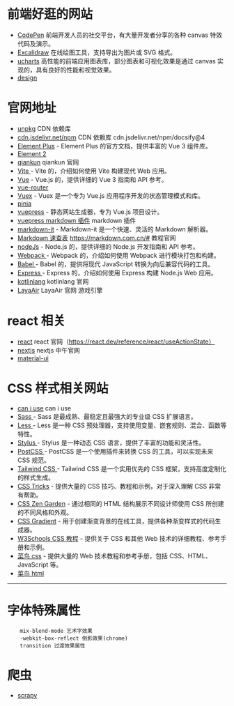 # 前端好逛的网站
- [CodePen](https://codepen.io/) 前端开发人员的社交平台，有大量开发者分享的各种 canvas 特效代码及演示。
- [Excalidraw](https://excalidraw.com/)  在线绘图工具，支持导出为图片或 SVG 格式。
- [ucharts](https://www.ucharts.cn/) 高性能的前端应用图表库，部分图表和可视化效果是通过 canvas 实现的，具有良好的性能和视觉效果。
- [design](https://design.dev/)


# 官网地址
- [unpkg](https://unpkg.com/) CDN 依赖库
- [cdn.jsdelivr.net/npm](https://cdn.jsdelivr.net/npm) CDN 依赖库 cdn.jsdelivr.net/npm/docsify@4
- [Element Plus](https://element-plus.org/) - Element Plus 的官方文档，提供丰富的 Vue 3 组件库。
- [Element 2](https://element.eleme.io/#/zh-CN)
- [qiankun](https://qiankun.umijs.org/zh) qiankun 官网
- [Vite ](https://cn.vite.dev/config/) - Vite 的，介绍如何使用 Vite 构建现代 Web 应用。
- [Vue](https://cn.vuejs.org/guide/quick-start.html) - Vue.js 的，提供详细的 Vue 3 指南和 API 参考。
- [vue-router](https://router.vuejs.org/zh/introduction)
- [Vuex](https://vuex.vuejs.org/zh/introduction.html) - Vuex 是一个专为 Vue.js 应用程序开发的状态管理模式和库。
- [pinia](https://pinia.web3doc.top/)
- [vuepress](https://vuepress.vuejs.org/zh/guide/introduction.html#vitepress) - 静态网站生成器，专为 Vue.js 项目设计。
- [vuepress markdown 插件](https://marketplace.vuejs.press/zh/plugins/markdown) markdown 插件
- [markdown-it](https://markdown-it.github.io/) - Markdown-it 是一个快速、灵活的 Markdown 解析器。
- [Markdown 速查表](https://markdown.com.cn/cheat-sheet.html)  https://markdown.com.cn/# 教程官网
- [nodeJs](https://nodejs.org/en/docs/) - Node.js 的，提供详细的 Node.js 开发指南和 API 参考。
- [Webpack ](https://webpack.js.org/) - Webpack 的，介绍如何使用 Webpack 进行模块打包和构建。
- [Babel ](https://babeljs.io/) - Babel 的，提供将现代 JavaScript 转换为向后兼容代码的工具。
- [Express ](https://expressjs.com/) - Express 的，介绍如何使用 Express 构建 Node.js Web 应用。
- [kotlinlang](https://kotlinlang.org/docs/multiplatform.html#android-and-ios-applications) kotlinlang 官网
- [LayaAir](https://layaair.layabox.com/#/) LayaAir 官网 游戏引擎

# react 相关
- [react](https://reactjs.org/) react 官网（https://react.dev/reference/react/useActionState）
- [nextjs](https://nextjscn.org/docs) nextjs 中午官网
- [material-ui](https://mui.com/material-ui)   

# CSS 样式相关网站
- [can i use](https://caniuse.com/) can i use
- [Sass ](https://sass-lang.com/) - Sass 是最成熟、最稳定且最强大的专业级 CSS 扩展语言。
- [Less ](http://lesscss.org/) - Less 是一种 CSS 预处理器，支持使用变量、嵌套规则、混合、函数等特性。
- [Stylus ](http://styluslang.com/) - Stylus 是一种动态 CSS 语言，提供了丰富的功能和灵活性。
- [PostCSS ](https://postcss.org/) - PostCSS 是一个使用插件来转换 CSS 的工具，可以实现未来 CSS 规范。
- [Tailwind CSS ](https://tailwindcss.com/) - Tailwind CSS 是一个实用优先的 CSS 框架，支持高度定制化的样式生成。
- [CSS Tricks](https://css-tricks.com/) - 提供大量的 CSS 技巧、教程和示例，对于深入理解 CSS 非常有帮助。
- [CSS Zen Garden](http://www.csszengarden.com/) - 通过相同的 HTML 结构展示不同设计师使用 CSS 所创建的不同风格和外观。
- [CSS Gradient](https://cssgradient.io/) - 用于创建渐变背景的在线工具，提供各种渐变样式的代码生成器。
- [W3Schools CSS 教程](https://www.w3schools.com/css/) - 提供关于 CSS 和其他 Web 技术的详细教程、参考手册和示例。
- [菜鸟 css](https://www.runoob.com/cssref/css-selectors.html) - 提供大量的 Web 技术教程和参考手册，包括 CSS、HTML、JavaScript 等。
- [菜鸟 html](https://www.runoob.com/tags/tag-figcaption.html) 
---

# 字体特殊属性
```
    mix-blend-mode 艺术字效果
    -webkit-box-reflect 倒影效果(chrome)
    transition 过渡效果属性
```
# 爬虫
- [scrapy](https://docs.scrapy.org/en/latest/)